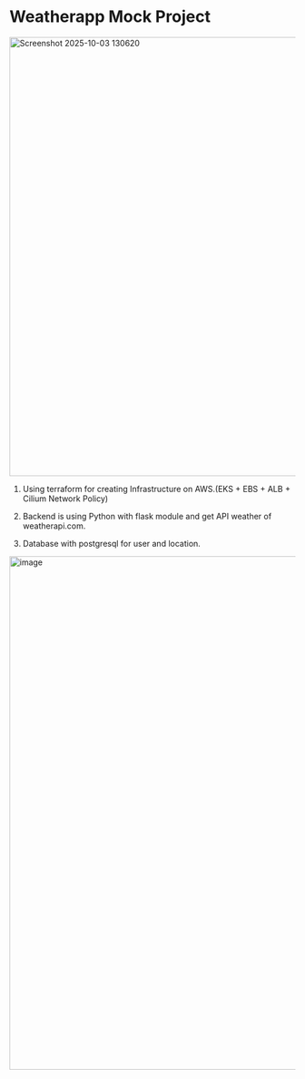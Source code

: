 # Weatherapp Mock Project
<img width="1230" height="772" alt="Screenshot 2025-10-03 130620" src="https://github.com/user-attachments/assets/19428fd1-d1fb-4984-88b4-d3be46278f83" />

1. Using terraform for creating Infrastructure on AWS.(EKS + EBS + ALB + Cilium Network Policy)

2. Backend is using Python with flask module and get API weather of weatherapi.com.

3. Database with postgresql for user and location.

<img width="1866" height="903" alt="image" src="https://github.com/user-attachments/assets/897af9fb-f1fb-48c3-a5d8-39f514912ec5" />